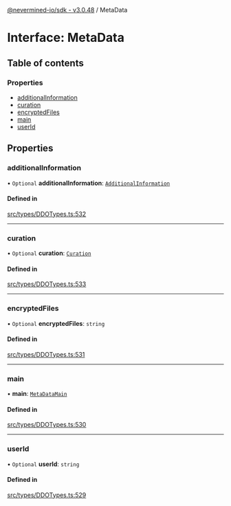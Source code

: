 [@nevermined-io/sdk - v3.0.48](../code-reference.md) / MetaData

# Interface: MetaData

## Table of contents

### Properties

- [additionalInformation](MetaData.md#additionalinformation)
- [curation](MetaData.md#curation)
- [encryptedFiles](MetaData.md#encryptedfiles)
- [main](MetaData.md#main)
- [userId](MetaData.md#userid)

## Properties

### additionalInformation

• `Optional` **additionalInformation**: [`AdditionalInformation`](AdditionalInformation.md)

#### Defined in

[src/types/DDOTypes.ts:532](https://github.com/nevermined-io/sdk-js/blob/1ce5860917b7655d893b7f6c0b24536829a7b839/src/types/DDOTypes.ts#L532)

---

### curation

• `Optional` **curation**: [`Curation`](Curation.md)

#### Defined in

[src/types/DDOTypes.ts:533](https://github.com/nevermined-io/sdk-js/blob/1ce5860917b7655d893b7f6c0b24536829a7b839/src/types/DDOTypes.ts#L533)

---

### encryptedFiles

• `Optional` **encryptedFiles**: `string`

#### Defined in

[src/types/DDOTypes.ts:531](https://github.com/nevermined-io/sdk-js/blob/1ce5860917b7655d893b7f6c0b24536829a7b839/src/types/DDOTypes.ts#L531)

---

### main

• **main**: [`MetaDataMain`](MetaDataMain.md)

#### Defined in

[src/types/DDOTypes.ts:530](https://github.com/nevermined-io/sdk-js/blob/1ce5860917b7655d893b7f6c0b24536829a7b839/src/types/DDOTypes.ts#L530)

---

### userId

• `Optional` **userId**: `string`

#### Defined in

[src/types/DDOTypes.ts:529](https://github.com/nevermined-io/sdk-js/blob/1ce5860917b7655d893b7f6c0b24536829a7b839/src/types/DDOTypes.ts#L529)

